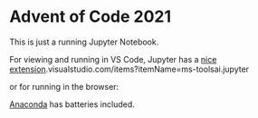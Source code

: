 # Advent of Code 2021

This is just a running Jupyter Notebook.

For viewing and running in VS Code, Jupyter has a [nice extension](https://marketplace).visualstudio.com/items?itemName=ms-toolsai.jupyter

or for running in the browser:

[Anaconda](https://www.anaconda.com) has batteries included.